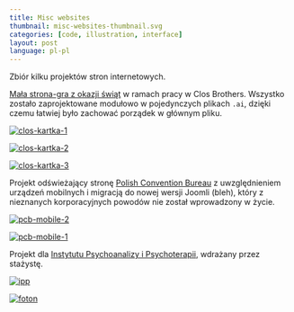 ```yaml
---
title: Misc websites
thumbnail: misc-websites-thumbnail.svg
categories: [code, illustration, interface]
layout: post
language: pl-pl
---
```


Zbiór kilku projektów stron internetowych.

[Mała strona-gra z okazji świąt](http://www.closbrothers.pl/wesolych-swiat-2013/) w ramach pracy w Clos Brothers. Wszystko zostało zaprojektowane modułowo w pojedynczych plikach `.ai`, dzięki czemu łatwiej było zachować porządek w głównym pliku.

[![clos-kartka-1][misc-websites-05]][misc-websites-05]

[![clos-kartka-2][misc-websites-06]][misc-websites-06]

[![clos-kartka-3][misc-websites-07]][misc-websites-07]

Projekt odświeżający stronę [Polish Convention Bureau](http://www.poland-convention.pl/) z uwzględnieniem urządzeń mobilnych i migracją do nowej wersji Joomli (bleh), który z nieznanych korporacyjnych powodów nie został wprowadzony w życie.

[![pcb-mobile-2][misc-websites-04]][misc-websites-04]

[![pcb-mobile-1][misc-websites-03]][misc-websites-03]

Projekt dla [Instytutu Psychoanalizy i Psychoterapii](http://www.ipp.waw.pl/), wdrażany przez stażystę.

[![ipp][misc-websites-02]][misc-websites-02]

[![foton][misc-websites-01]][misc-websites-01]

[misc-websites-01]: {{site.baseurl}}/assets/img/project/misc-websites/misc-websites-01-foton.png
[misc-websites-02]: {{site.baseurl}}/assets/img/project/misc-websites/misc-websites-02-ipp.png
[misc-websites-03]: {{site.baseurl}}/assets/img/project/misc-websites/misc-websites-03-pcb-mobile-1.jpg
[misc-websites-04]: {{site.baseurl}}/assets/img/project/misc-websites/misc-websites-04-pcb-mobile-2.jpg
[misc-websites-05]: {{site.baseurl}}/assets/img/project/misc-websites/misc-websites-05-clos-kartka-1.png
[misc-websites-06]: {{site.baseurl}}/assets/img/project/misc-websites/misc-websites-06-clos-kartka-2.png
[misc-websites-07]: {{site.baseurl}}/assets/img/project/misc-websites/misc-websites-07-clos-kartka-3.png